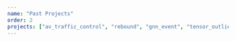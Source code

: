 ```yaml
---
name: "Past Projects"
order: 2
projects: ["av_traffic_control", "rebound", "gnn_event", "tensor_outlier", "AoT_cleaning", "motor_fault","resilience_gps", "traffic_performance", "its_safety_env", "trafficturk", "traffic_incident_est", "decision_lca"]
---
```

